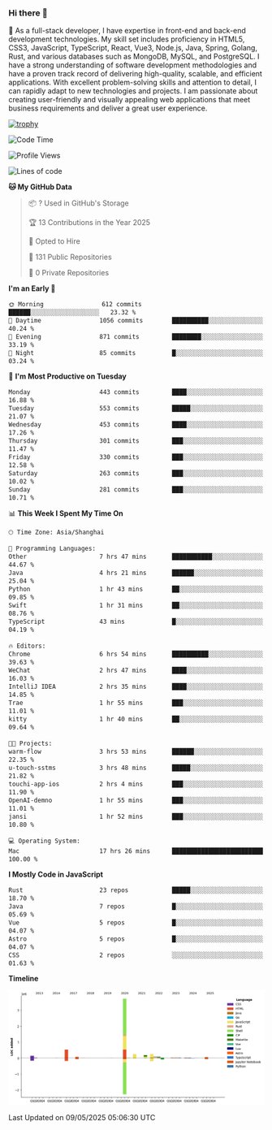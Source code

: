 ### Hi there 👋

🌱 As a full-stack developer, I have expertise in front-end and back-end development technologies. My skill set includes proficiency in HTML5, CSS3, JavaScript, TypeScript, React, Vue3, Node.js, Java, Spring, Golang, Rust, and various databases such as MongoDB, MySQL, and PostgreSQL. I have a strong understanding of software development methodologies and have a proven track record of delivering high-quality, scalable, and efficient applications. With excellent problem-solving skills and attention to detail, I can rapidly adapt to new technologies and projects. I am passionate about creating user-friendly and visually appealing web applications that meet business requirements and deliver a great user experience.

[![trophy](https://github-profile-trophy.vercel.app/?username=elton&rank=SECRET,SSS,SS,S,AAA,AA,A&theme=onedark&no-frame=true&margin-w=10)](https://github.com/ryo-ma/github-profile-trophy)

<!--START_SECTION:waka-->
![Code Time](http://img.shields.io/badge/Code%20Time-1%2C614%20hrs%2022%20mins-blue)

![Profile Views](http://img.shields.io/badge/Profile%20Views-0-blue)

![Lines of code](https://img.shields.io/badge/From%20Hello%20World%20I%27ve%20Written-5.6%20million%20lines%20of%20code-blue)

**🐱 My GitHub Data** 

> 📦 ? Used in GitHub's Storage 
 > 
> 🏆 13 Contributions in the Year 2025
 > 
> 💼 Opted to Hire
 > 
> 📜 131 Public Repositories 
 > 
> 🔑 0 Private Repositories 
 > 
**I'm an Early 🐤** 

```text
🌞 Morning                612 commits         ██████░░░░░░░░░░░░░░░░░░░   23.32 % 
🌆 Daytime                1056 commits        ██████████░░░░░░░░░░░░░░░   40.24 % 
🌃 Evening                871 commits         ████████░░░░░░░░░░░░░░░░░   33.19 % 
🌙 Night                  85 commits          █░░░░░░░░░░░░░░░░░░░░░░░░   03.24 % 
```
📅 **I'm Most Productive on Tuesday** 

```text
Monday                   443 commits         ████░░░░░░░░░░░░░░░░░░░░░   16.88 % 
Tuesday                  553 commits         █████░░░░░░░░░░░░░░░░░░░░   21.07 % 
Wednesday                453 commits         ████░░░░░░░░░░░░░░░░░░░░░   17.26 % 
Thursday                 301 commits         ███░░░░░░░░░░░░░░░░░░░░░░   11.47 % 
Friday                   330 commits         ███░░░░░░░░░░░░░░░░░░░░░░   12.58 % 
Saturday                 263 commits         ███░░░░░░░░░░░░░░░░░░░░░░   10.02 % 
Sunday                   281 commits         ███░░░░░░░░░░░░░░░░░░░░░░   10.71 % 
```


📊 **This Week I Spent My Time On** 

```text
🕑︎ Time Zone: Asia/Shanghai

💬 Programming Languages: 
Other                    7 hrs 47 mins       ███████████░░░░░░░░░░░░░░   44.67 % 
Java                     4 hrs 21 mins       ██████░░░░░░░░░░░░░░░░░░░   25.04 % 
Python                   1 hr 43 mins        ██░░░░░░░░░░░░░░░░░░░░░░░   09.85 % 
Swift                    1 hr 31 mins        ██░░░░░░░░░░░░░░░░░░░░░░░   08.76 % 
TypeScript               43 mins             █░░░░░░░░░░░░░░░░░░░░░░░░   04.19 % 

🔥 Editors: 
Chrome                   6 hrs 54 mins       ██████████░░░░░░░░░░░░░░░   39.63 % 
WeChat                   2 hrs 47 mins       ████░░░░░░░░░░░░░░░░░░░░░   16.03 % 
IntelliJ IDEA            2 hrs 35 mins       ████░░░░░░░░░░░░░░░░░░░░░   14.85 % 
Trae                     1 hr 55 mins        ███░░░░░░░░░░░░░░░░░░░░░░   11.01 % 
kitty                    1 hr 40 mins        ██░░░░░░░░░░░░░░░░░░░░░░░   09.64 % 

🐱‍💻 Projects: 
warm-flow                3 hrs 53 mins       ██████░░░░░░░░░░░░░░░░░░░   22.35 % 
u-touch-sstms            3 hrs 48 mins       █████░░░░░░░░░░░░░░░░░░░░   21.82 % 
touchi-app-ios           2 hrs 4 mins        ███░░░░░░░░░░░░░░░░░░░░░░   11.90 % 
OpenAI-demno             1 hr 55 mins        ███░░░░░░░░░░░░░░░░░░░░░░   11.01 % 
jansi                    1 hr 52 mins        ███░░░░░░░░░░░░░░░░░░░░░░   10.80 % 

💻 Operating System: 
Mac                      17 hrs 26 mins      █████████████████████████   100.00 % 
```

**I Mostly Code in JavaScript** 

```text
Rust                     23 repos            █████░░░░░░░░░░░░░░░░░░░░   18.70 % 
Java                     7 repos             █░░░░░░░░░░░░░░░░░░░░░░░░   05.69 % 
Vue                      5 repos             █░░░░░░░░░░░░░░░░░░░░░░░░   04.07 % 
Astro                    5 repos             █░░░░░░░░░░░░░░░░░░░░░░░░   04.07 % 
CSS                      2 repos             ░░░░░░░░░░░░░░░░░░░░░░░░░   01.63 % 
```



**Timeline**

![Lines of Code chart](https://raw.githubusercontent.com/elton/elton/main/assets/bar_graph.png)


 Last Updated on 09/05/2025 05:06:30 UTC
<!--END_SECTION:waka-->

<!--
**elton/elton** is a ✨ _special_ ✨ repository because its `README.md` (this file) appears on your GitHub profile.

Here are some ideas to get you started:

- 🔭 I’m currently working on ...
- 🌱 I’m currently learning ...
- 👯 I’m looking to collaborate on ...
- 🤔 I’m looking for help with ...
- 💬 Ask me about ...
- 📫 How to reach me: ...
- 😄 Pronouns: ...
- ⚡ Fun fact: ...
-->
